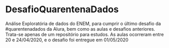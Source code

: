 # DesafioQuarentenaDados
Análise Exploratória de dados do ENEM, para cumprir o último desafio da #quarentenadados da Alura, bem como as aulas e desafios anteriores. 
Trata-se apenas de um repositório para estudos. As aulas ocorreram entre 20 e 24/04/2020, e o desafio foi entregue em 01/05/2020

